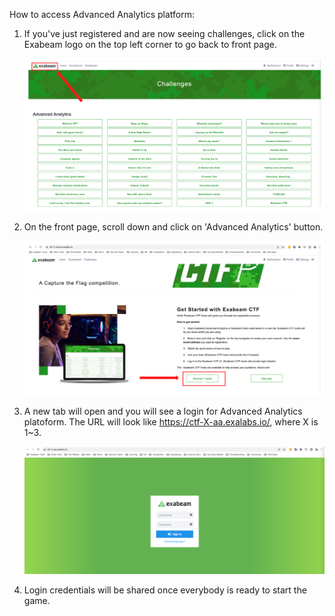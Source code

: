 How to access Advanced Analytics platform:

1. If you've just registered and are now seeing challenges, click on the Exabeam logo on the top left corner to go back to front page.

	![](../Images/exabeam.png)
	
2. On the front page, scroll down and click on 'Advanced Analytics' button.

	![](../Images/aa_button.png)
	
3. A new tab will open and you will see a login for Advanced Analytics platoform. The URL will look like https://ctf-X-aa.exalabs.io/, where X is 1~3.

	![](../Images/aa_login.png)
	
4. Login credentials will be shared once everybody is ready to start the game.

